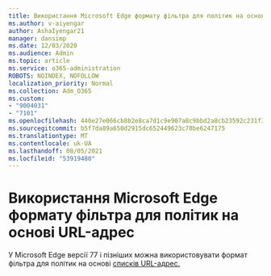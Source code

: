 ```yaml
---
title: Використання Microsoft Edge формату фільтра для політик на основі URL-адрес
ms.author: v-aiyengar
author: AshaIyengar21
manager: dansimp
ms.date: 12/03/2020
ms.audience: Admin
ms.topic: article
ms.service: o365-administration
ROBOTS: NOINDEX, NOFOLLOW
localization_priority: Normal
ms.collection: Adm_O365
ms.custom:
- "9004031"
- "7101"
ms.openlocfilehash: 440e27e066cb8b2e8ca7d1c9e907a8c9bbd2a8cb23592c231f343442ff9e06d8
ms.sourcegitcommit: b5f7da89a650d2915dc652449623c78be6247175
ms.translationtype: MT
ms.contentlocale: uk-UA
ms.lasthandoff: 08/05/2021
ms.locfileid: "53919480"
---
```

# <a name="use-microsoft-edges-filter-format-for-url-list-based-policies"></a>Використання Microsoft Edge формату фільтра для політик на основі URL-адрес

У Microsoft Edge версії 77 і пізніших можна використовувати формат фільтра для політик на основі [списків URL-адрес.](https://go.microsoft.com/fwlink/?linkid=2135179)